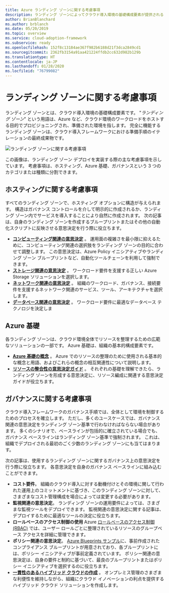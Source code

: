 ```yaml
---
title: Azure ランディング ゾーンに関する考慮事項
description: ランディング ゾーンによってクラウド導入環境の基礎構成要素が提供されるしくみについて説明します。
author: BrianBlanchard
ms.author: brblanch
ms.date: 05/20/2019
ms.topic: overview
ms.service: cloud-adoption-framework
ms.subservice: ready
ms.openlocfilehash: 152f8c13184ae367f982b6188d21f3dca2849cd1
ms.sourcegitcommit: 2362fb3154a91aa421224ffdb2cc632d982b129b
ms.translationtype: HT
ms.contentlocale: ja-JP
ms.lasthandoff: 01/28/2020
ms.locfileid: "76799082"
---
```

# <a name="landing-zone-considerations"></a>ランディング ゾーンに関する考慮事項

ランディング ゾーンとは、クラウド導入環境の基礎構成要素です。 "*ランディング ゾーン*" という用語は、Azure など、クラウド環境のワークロードをホストする目的でプロビジョニングされ、準備された環境を指します。 完全に機能するランディング ゾーンは、クラウド導入フレームワークにおける準備手順のイテレーションの最終成果物です。

![ランディング ゾーンに関する考慮事項](../../_images/ready/landing-zone-considerations.png)

この画像は、ランディング ゾーン デプロイを実装する際の主な考慮事項を示しています。 考慮事項は、ホスティング、Azure 基礎、ガバナンスという 3 つのカテゴリまたは種類に分割できます。

## <a name="hosting-considerations"></a>ホスティングに関する考慮事項

すべてのランディング ゾーンで、ホスティング オプションに構造が与えられます。 構造はガバナンス コントロールを介して明示的に作成されるか、ランディング ゾーン内でサービスを導入することにより自然に作成されます。 次の記事は、自身のランディング ゾーンを作成するブループリントまたはその他の自動化スクリプトに反映させる意思決定を行う際に役立ちます。

- **[コンピューティング関連の意思決定](./compute-options.md)** 。 運用面の複雑さを最小限に抑えるために、コンピューティング関連の選択肢をランディング ゾーンの目的に合わせて調整します。 この意思決定は、Azure Policy イニシアティブやランディング ゾーン ブループリントなど、自動化ツールチェーンを利用して強制できます。
- **[ストレージ関連の意思決定](./storage-options.md)** 。 ワークロード要件を支援する正しい Azure Storage ソリューションを選択します。
- **[ネットワーク関連の意思決定](./networking-options.md)** 。 組織のワークロード、ガバナンス、接続要件を支援するネットワーク関連のサービス、ツール、アーキテクチャを選択します。
- **[データベース関連の意思決定](./data-options.md)** 。 ワークロード要件に最適なデータベース テクノロジを決定しま

## <a name="azure-fundamentals"></a>Azure 基礎

各ランディング ゾーンは、クラウド環境全体でリソースを整理するための広範なソリューションの一部です。 Azure 基礎は、組織の基本的構成要素です。

- **[Azure 基礎の概念](./fundamental-concepts.md)** 。 Azure でのリソースの整理のために使用される基本的な概念と用語、およびこれらの概念の相互関連性について説明します。
- **[リソースの整合性の意思決定ガイド](../../decision-guides/resource-consistency/index.md)** 。 それぞれの基礎を理解できたら、ランディング ゾーンを形成する意思決定に、リソース編成に関連する意思決定ガイドが役立ちます。

## <a name="governance-considerations"></a>ガバナンスに関する考慮事項

クラウド導入フレームワークのガバナンス手順では、全体として環境を制御するためのプロセスを確立します。 ただし、多くのユースケースでは、ガバナンス関連の意思決定をランディング ゾーン基準で行わなければならない場合があります。 多くのシナリオで、ベースラインが包括的に確立されている場合でも、ガバナンス ベースラインはランディング ゾーン基準で強制されます。 これは、組織でデプロイされる最初のごく少数のランディング ゾーンにも当てはまります。

次の記事は、使用するランディング ゾーンに関するガバナンス上の意思決定を行う際に役立ちます。 各意思決定を自身のガバナンス ベースラインに組み込むことができます。

- **コスト要件**。 組織のクラウド導入に対する動機付けとその環境に関して行われた運用上のコミットメントに基づき、このランディング ゾーンに対して、さまざまなコスト管理構成を場合によっては変更する必要があります。
- **監視関連の意思決定**。 ランディング ゾーンの運用要件によっては、さまざまな監視ツールをデプロイできます。 監視関連の意思決定に関する記事は、デプロイするために最適なツールの決定に役立ちます。
- **ロールベースのアクセス制御の使用** Azure [ロールベースのアクセス制御 (RBAC)](../considerations/roles.md) では、ユーザー ロールごとに整理されているリソースのグループベース アクセスを詳細に管理できます。
- **ポリシー関連の意思決定**。 [Azure Blueprints サンプル](https://docs.microsoft.com/azure/governance/blueprints/samples)に、事前作成されたコンプライアンス ブループリントが用意されており、各ブループリントには、ポリシー イニシアティブが事前定義されています。 ポリシー関連の意思決定は、自身の要件と制約に基づいて、最良のブループリントまたはポリシー イニシアティブを選択するのに役立ちます。
- **[一貫性のあるハイブリッド クラウドの作成](./hybrid-consistency.md)** 。 オンプレミス管理のさまざまな利便性を維持しながら、組織にクラウド イノベーションの利点を提供するハイブリッド クラウド ソリューションを作成します。
